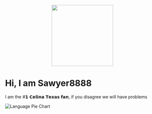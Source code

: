<p align="center">
  <img src="https://github.com/user-attachments/assets/5ff56f0b-1520-4020-a594-ad5f0f55a68d" width="200">
</p>


# Hi, I am Sawyer8888
I am the #𝟭 𝗖𝗲𝗹𝗶𝗻𝗮 𝗧𝗲𝘅𝗮𝘀 𝗳𝗮𝗻, if you disagree we will have problems

![Language Pie Chart](https://github-profile-summary-cards.vercel.app/api/cards/repos-per-language?username=sawyer-888&theme=dracula)
